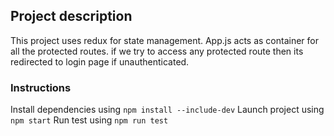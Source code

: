 ## Project description

This project uses redux for state management.
App.js acts as container for all the protected routes.
if we try to access any protected route then its redirected to login page if unauthenticated.

### Instructions

Install dependencies using `npm install --include-dev`
Launch project using `npm start`
Run test using `npm run test`
